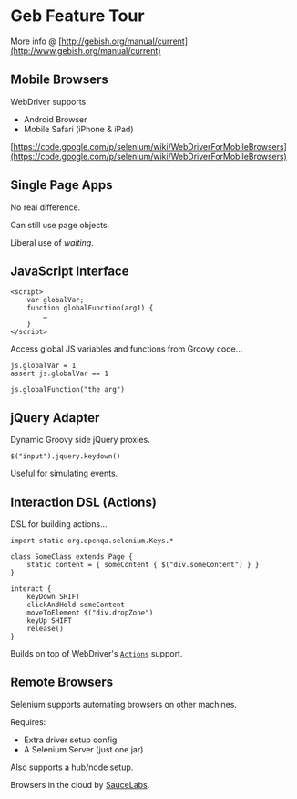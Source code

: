 # Geb Feature Tour

More info @ [http://gebish.org/manual/current](http://www.gebish.org/manual/current)

## Mobile Browsers

WebDriver supports:

* Android Browser
* Mobile Safari (iPhone & iPad)

[https://code.google.com/p/selenium/wiki/WebDriverForMobileBrowsers](https://code.google.com/p/selenium/wiki/WebDriverForMobileBrowsers)

## Single Page Apps

No real difference.

Can still use page objects.

Liberal use of _waiting_.

## JavaScript Interface

    <script>
        var globalVar;
        function globalFunction(arg1) {
            …
        }
    </script>

Access global JS variables and functions from Groovy code…

    js.globalVar = 1
    assert js.globalVar == 1
    
    js.globalFunction("the arg")

## jQuery Adapter

Dynamic Groovy side jQuery proxies.

    $("input").jquery.keydown()

Useful for simulating events.

## Interaction DSL (Actions)

DSL for building actions…

    import static org.openqa.selenium.Keys.*

    class SomeClass extends Page {
        static content = { someContent { $("div.someContent") } }
    }

    interact {
        keyDown SHIFT
        clickAndHold someContent
        moveToElement $("div.dropZone")
        keyUp SHIFT
        release()
    }

Builds on top of WebDriver's [`Actions`](http://selenium.googlecode.com/svn/trunk/docs/api/java/org/openqa/selenium/interactions/Actions.html) support.

## Remote Browsers

Selenium supports automating browsers on other machines.

Requires:

* Extra driver setup config
* A Selenium Server (just one jar)

Also supports a hub/node setup.

Browsers in the cloud by [SauceLabs](https://saucelabs.com/ "Sauce Labs: Mobile and Web App Testing Tools For Developers").
